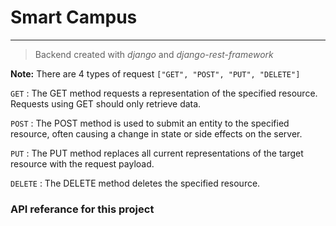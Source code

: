 # Smart Campus
----------------
> Backend created with *django* and *django-rest-framework*

**Note:**
There are 4 types of request `["GET", "POST", "PUT", "DELETE"]`


`GET` : The GET method requests a representation of the specified resource. Requests using GET should only retrieve data.

`POST` : The POST method is used to submit an entity to the specified resource, often causing a change in state or side effects on the server.

`PUT` : The PUT method replaces all current representations of the target resource with the request payload.

`DELETE` : The DELETE method deletes the specified resource.

### API referance for this project
